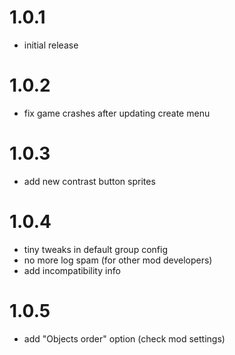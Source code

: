 # 1.0.1
- initial release

# 1.0.2
- fix game crashes after updating create menu

# 1.0.3
- add new contrast button sprites

# 1.0.4
- tiny tweaks in default group config
- no more log spam (for other mod developers)
- add incompatibility info

# 1.0.5
- add "Objects order" option (check mod settings)
